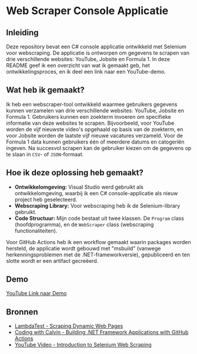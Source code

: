 # Web Scraper Console Applicatie

## Inleiding
Deze repository bevat een C# console applicatie ontwikkeld met Selenium voor webscraping. De applicatie is ontworpen om gegevens te scrapen van drie verschillende websites: YouTube, Jobsite en Formula 1. In deze README geef ik een overzicht van wat ik gemaakt geb, het ontwikkelingsproces, en ik deel een link naar een YouTube-demo.

## Wat heb ik gemaakt?
Ik heb een webscraper-tool ontwikkeld waarmee gebruikers gegevens kunnen verzamelen van drie verschillende websites: YouTube, Jobsite en Formula 1. Gebruikers kunnen een zoekterm invoeren om specifieke informatie van deze websites te scrapen. Bijvoorbeeld, voor YouTube worden de vijf nieuwste video's opgehaald op basis van de zoekterm, en voor Jobsite worden de laatste vijf nieuwe vacatures verzameld. Voor de Formula 1 data kunnen gebruikers één of meerdere datums en catogeriën ingeven. Na succesvol scrapen kan de gebruiker kiezen om de gegevens op te slaan in `CSV`- of `JSON`-formaat.

## Hoe ik deze oplossing heb gemaakt?
- **Ontwikkelomgeving:** Visual Studio werd gebruikt als ontwikkelomgeving, waarbij ik een C# console-applicatie als nieuw project heb geselecteerd.
- **Webscraping Library:** Voor webscraping heb ik de Selenium-library gebruikt.
- **Code Structuur:** Mijn code bestaat uit twee klassen. De `Program` class (hoofdprogramma), en de `WebScraper` class (webscraping functionaliteiten).

Voor GitHub Actions heb ik een workflow gemaakt waarin packages worden hersteld, de applicatie wordt gebouwd met "msbuild" (vanwege herkenningsproblemen met de .NET-frameworkversie), gepubliceerd en ten slotte wordt er een artifact gecreëerd.

## Demo
[YouTube Link naar Demo](insert_your_youtube_link_here)


## Bronnen
- [LambdaTest - Scraping Dynamic Web Pages](https://www.lambdatest.com/blog/scraping-dynamic-web-pages/)
- [Coding with Calvin - Building .NET Framework Applications with GitHub Actions](https://www.codingwithcalvin.net/building-net-framework-applications-with-github-actions/)
- [YouTube Video - Introduction to Selenium Web Scraping](https://www.youtube.com/watch?v=gRoMR3NcpPQ&t=80s)
